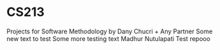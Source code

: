 # CS213
Projects for Software Methodology by Dany Chucri + Any Partner
Some new text to test
Some more testing text
Madhur Nutulapati 
Test repooo